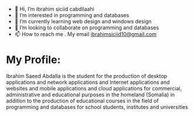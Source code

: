 - 👋 Hi, I’m ibrahim siciid cabdilaahi
- 👀 I’m interested in programming and databases
- 🌱 I’m currently learning web design and windows design
- 💞️ I’m looking to collaborate on programming and databases
- 📫 How to reach me . My email ibrahimsiciid10@gmail.com 


# My Profile:

Ibrahim Saeed Abdalla is the student for the production of desktop applications and network applications and Internet applications and websites and mobile applications and cloud applications for commercial, administrative and educational purposes in the homeland (Somalia) in addition to the production of educational courses in the field of programming and databases for school students, institutes and universities
